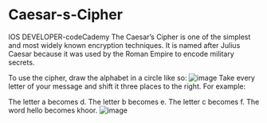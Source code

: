 # Caesar-s-Cipher
IOS DEVELOPER-codeCademy
The Caesar’s Cipher is one of the simplest and most widely known encryption techniques. It is named after Julius Caesar because it was used by the Roman Empire to encode military secrets.

To use the cipher, draw the alphabet in a circle like so:
![image](https://github.com/hebaomar94/Caesar-s-Cipher/assets/97067717/f977a945-7ad9-49ff-889e-c9a41720c8f8)
Take every letter of your message and shift it three places to the right. For example:

The letter a becomes d.
The letter b becomes e.
The letter c becomes f.
The word hello becomes khoor.
![image](https://github.com/hebaomar94/Caesar-s-Cipher/assets/97067717/a6ee0906-29bc-4b44-8789-a46971fd1714)

